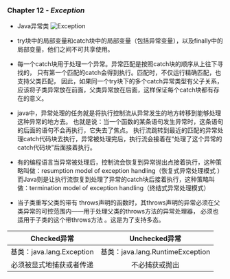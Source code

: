 ### Chapter 12 - ***Exception***
* Java异常类
![Exception](https://timgsa.baidu.com/timg?image&quality=80&size=b9999_10000&sec=1537972588043&di=104e72de900604d8b1ce0e0b7d883065&imgtype=jpg&src=http%3A%2F%2Fimg1.imgtn.bdimg.com%2Fit%2Fu%3D1244181466%2C1471403492%26fm%3D214%26gp%3D0.jpg)  

* try块中的局部变量和catch块中的局部变量（包括异常变量），以及finally中的局部变量，他们之间不可共享使用。

* 每一个catch块用于处理一个异常。异常匹配是按照catch块的顺序从上往下寻找的，
只有第一个匹配的catch会得到执行。匹配时，不仅运行精确匹配，也支持父类匹配，
因此，如果同一个try块下的多个catch异常类型有父子关系，应该将子类异常放在前面，父类异常放在后面，这样保证每个catch块都有存在的意义。

* java中，异常处理的任务就是将执行控制流从异常发生的地方转移到能够处理这种异常的地方去。
也就是说：当一个函数的某条语句发生异常时，这条语句的后面的语句不会再执行，它失去了焦点。
执行流跳转到最近的匹配的异常处理catch代码块去执行，异常被处理完后，执行流会接着在“处理了这个异常的catch代码块”后面接着执行。

* 有的编程语言当异常被处理后，控制流会恢复到异常抛出点接着执行，这种策略叫做：resumption model of exception handling（恢复式异常处理模式 ）
而Java则是让执行流恢复到处理了异常的catch块后接着执行，这种策略叫做：termination model of exception handling（终结式异常处理模式）

* 当子类重写父类的带有 throws声明的函数时，其throws声明的异常必须在父类异常的可控范围内——用于处理父类的throws方法的异常处理器，
必须也适用于子类的这个带throws方法 。这是为了支持多态。

| Checked异常 | Unchecked异常 |  
| :---: | :---: |  
| 基类：java.lang.Exception | 基类：java.lang.RuntimeException |  
| 必须被显式地捕获或者传递 | 不必捕获或抛出 | 